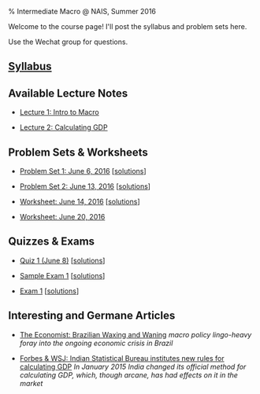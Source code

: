 % Intermediate Macro @ NAIS, Summer 2016

Welcome to the course page! I'll post the syllabus and problem sets here.

Use the Wechat group for questions.

## [Syllabus](syllabus.pdf)

## Available Lecture Notes

* [Lecture 1: Intro to Macro](lecture_01.pdf)
 
* [Lecture 2: Calculating GDP](lecture_02.pdf)

## Problem Sets \& Worksheets

* [Problem Set 1: June 6, 2016](hw_01.pdf) [[solutions](hw_01_sol.pdf)]

* [Problem Set 2: June 13, 2016](hw_02.pdf) [[solutions](hw_02_sol.pdf)]

* [Worksheet: June 14, 2016](worksheet_0614.pdf) [[solutions](worksheet_0614_sol.pdf)]

* [Worksheet: June 20, 2016](worksheet_0620.pdf)

## Quizzes & Exams

* [Quiz 1 (June 8)](quiz_01.pdf) [[solutions](quiz_01_sol.pdf)]

* [Sample Exam 1](exam_1_sample.pdf) [[solutions](exam_1_sample_sol.pdf)]

* [Exam 1](exam_1.pdf) [[solutions](exam_1_sol.pdf)]

## Interesting and Germane Articles

* [The Economist: Brazilian Waxing and Waning](http://www.economist.com/blogs/graphicdetail/2016/04/economic-backgrounder) _macro policy lingo-heavy foray into the ongoing economic crisis in Brazil_

* [Forbes & WSJ: Indian Statistical Bureau institutes new rules for calculating GDP](articles_india_gdp_calculation.pdf) _In January 2015 India changed its official method for calculating GDP, which, though arcane, has had effects on it in the market_
